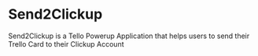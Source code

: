 # Send2Clickup
Send2Clickup is a Tello Powerup Application that helps users to send their Trello Card to their Clickup Account
